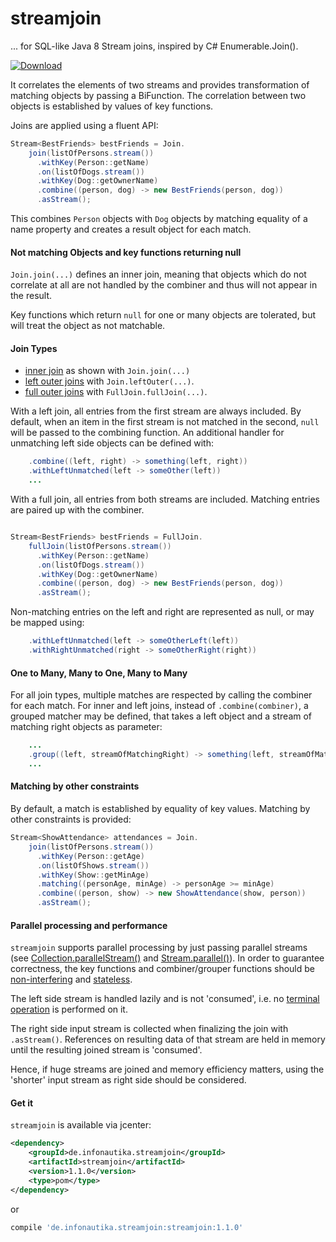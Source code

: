 # streamjoin

... for SQL-like Java 8 Stream joins, inspired by C# Enumerable.Join().

 [ ![Download](https://api.bintray.com/packages/simomat/maven/streamjoin/images/download.svg) ](https://bintray.com/simomat/maven/streamjoin/_latestVersion) 

It correlates the elements of two streams and provides transformation of matching objects by passing a BiFunction. The correlation between two objects is established by values of key functions.   

Joins are applied using a fluent API:
```java
Stream<BestFriends> bestFriends = Join.
    join(listOfPersons.stream())
      .withKey(Person::getName)
      .on(listOfDogs.stream())
      .withKey(Dog::getOwnerName)
      .combine((person, dog) -> new BestFriends(person, dog))
      .asStream();
```

This combines `Person` objects with `Dog` objects by matching equality of a name property and creates a result object for each match.

#### Not matching Objects and key functions returning null

`Join.join(...)` defines an inner join, meaning that objects which do not correlate at all are not handled by the combiner and thus will not appear in the result.

Key functions which return `null` for one or many objects are tolerated, but will treat the object as not matchable.

#### Join Types

- [inner join](https://en.wikipedia.org/wiki/Join_(SQL)#Inner_join) as shown with `Join.join(...)`
- [left outer joins](https://en.wikipedia.org/wiki/Join_(SQL)#Left_outer_join) with `Join.leftOuter(...)`.
- [full outer joins](https://en.wikipedia.org/wiki/Join_(SQL)#Full_outer_join) with `FullJoin.fullJoin(...)`.

With a left join, all entries from the first stream are always included. By default, when an item in the first stream is not matched in the second, `null` will be passed to the combining function. An additional handler for unmatching left side objects can be defined with: 
```java
    .combine((left, right) -> something(left, right))
    .withLeftUnmatched(left -> someOther(left))
    ...
```


With a full join, all entries from both streams are included. Matching entries are paired up with the combiner.

```java

Stream<BestFriends> bestFriends = FullJoin.
    fullJoin(listOfPersons.stream())
      .withKey(Person::getName)
      .on(listOfDogs.stream())
      .withKey(Dog::getOwnerName)
      .combine((person, dog) -> new BestFriends(person, dog))
      .asStream();

```

Non-matching entries on the left and right are represented as null, or may be mapped using:

```java
    .withLeftUnmatched(left -> someOtherLeft(left))
    .withRightUnmatched(right -> someOtherRight(right))

```

#### One to Many, Many to One, Many to Many
For all join types, multiple matches are respected by calling the combiner for each match. For inner and left joins, instead of `.combine(combiner)`, a grouped matcher may be defined, that takes a left object and a stream of matching right objects as parameter:
```java
    ...
    .group((left, streamOfMatchingRight) -> something(left, streamOfMatchingRight))
    ...
``` 

#### Matching by other constraints

By default, a match is established by equality of key values. Matching by other constraints is provided:
```java
Stream<ShowAttendance> attendances = Join.
    join(listOfPersons.stream())
      .withKey(Person::getAge)
      .on(listOfShows.stream())
      .withKey(Show::getMinAge)
      .matching((personAge, minAge) -> personAge >= minAge)
      .combine((person, show) -> new ShowAttendance(show, person))
      .asStream();
```

#### Parallel processing and performance
`streamjoin` supports parallel processing by just passing parallel streams (see [Collection.parallelStream()](https://docs.oracle.com/javase/8/docs/api/java/util/Collection.html#parallelStream--) and [Stream.parallel()](https://docs.oracle.com/javase/8/docs/api/java/util/stream/BaseStream.html#parallel--)). In order to guarantee correctness, the key functions and combiner/grouper functions should be [non-interfering](http://docs.oracle.com/javase/8/docs/api/java/util/stream/package-summary.html#NonInterference) and [stateless](http://docs.oracle.com/javase/8/docs/api/java/util/stream/package-summary.html#Statelessness).

The left side stream is handled lazily and is not 'consumed', i.e. no [terminal operation](https://docs.oracle.com/javase/8/docs/api/java/util/stream/package-summary.html#StreamOps) is performed on it.

The right side input stream is collected when finalizing the join with `.asStream()`. References on resulting data of that stream are held in memory until the resulting joined stream is 'consumed'.

Hence, if huge streams are joined and memory efficiency matters, using the 'shorter' input stream as right side should be considered.

#### Get it
`streamjoin` is available via jcenter:
```xml
<dependency>
    <groupId>de.infonautika.streamjoin</groupId>
    <artifactId>streamjoin</artifactId>
    <version>1.1.0</version>
    <type>pom</type>
</dependency>
```
or
```groovy
compile 'de.infonautika.streamjoin:streamjoin:1.1.0'
```

